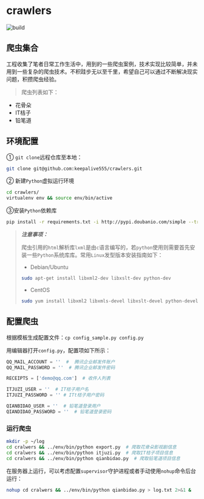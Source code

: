 # crawlers

![build](https://travis-ci.org/keepalive555/crawlers.svg?branch=master)

## 爬虫集合

工程收集了笔者日常工作生活中，用到的一些爬虫案例，技术实现比较简单，并未用到一些复杂的爬虫技术。不积跬步无以至千里，希望自己可以通过不断解决现实问题，积攒爬虫经验。
> 爬虫列表如下：
> 
- 花骨朵
- IT桔子
- 铅笔道

## 环境配置

① `git clone`远程仓库至本地：

```bash
git clone git@github.com:keepalive555/crawlers.git
```
② 新建`Python`虚拟运行环境

```bash
cd crawlers/
virtualenv env && source env/bin/active
```
③安装`Python`依赖库

```bash
pip install -r requirements.txt -i http://pypi.doubanio.com/simple --trusted-host pypi.doubanio.com
```
> ***注意事项：***
> 
> 爬虫引用的`html`解析库`lxml`是由`c`语言编写的，若`python`使用则需要首先安装一些`Python`系统库库。常用`Linux`发型版本安装指南如下：
> 
> - Debian/Ubuntu
> 
> ```bash
> sudo apt-get install libxml2-dev libxslt-dev python-dev
> ```
> - CentOS
> 
> ```bash
> sudo yum install libxml2 libxmls-devel libxslt-devel python-devel
> ```

## 配置爬虫

根据模板生成配置文件：`cp config_sample.py config.py`

用编辑器打开`config.py`，配置项如下所示：

```python
QQ_MAIL_ACCOUNT = ''  #  腾讯企业邮发件账户
QQ_MAIL_PASSWORD = ''  # 腾讯企业邮发件密码

RECEIPTS = ['demo@qq.com']  # 收件人列表

ITJUZI_USER = ''  # IT桔子用户名
ITJUZI_PASSWORD = '' # ITt桔子用户密码

QIANBIDAO_USER = ''  # 铅笔道登录用户
QIANDIDAO_PASSWORD = ''  # 铅笔道登录密码
```

### 运行爬虫

```bash
mkdir -p ~/log
cd cralwers && ../env/bin/python export.py  # 爬取花骨朵影视剧信息
cd cralwers && ../env/bin/python itjuzi.py  # 爬取IT桔子项目信息
cd cralwers && ../env/bin/python qianbidao.py  # 爬取铅笔道项目信息
```

在服务器上运行，可以考虑配置`supervisor`守护进程或者手动使用`nohup`命令后台运行：

```bash
nohup cd cralwers && ../env/bin/python qianbidao.py > log.txt 2>&1 &
```
